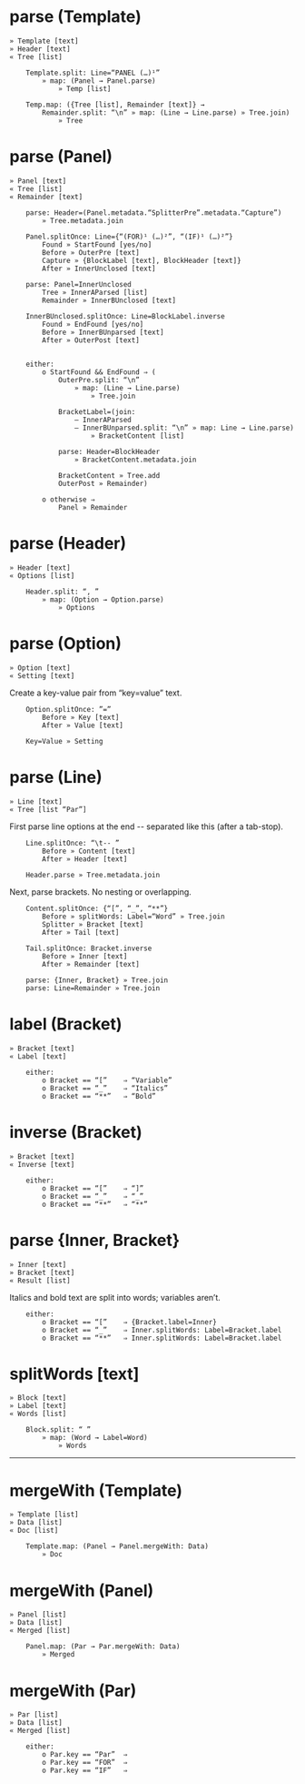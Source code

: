 ﻿
parse (Template)
=====
	» Template [text]
	» Header [text]
	« Tree [list]

		Template.split: Line=“PANEL (…)¹”
			» map: (Panel → Panel.parse)
				» Temp [list]
		
		Temp.map: ({Tree [list], Remainder [text]} →
			Remainder.split: “\n” » map: (Line → Line.parse) » Tree.join)
				» Tree


parse (Panel)
=====
	» Panel [text]
	« Tree [list]
	« Remainder [text]

		parse: Header=(Panel.metadata.“SplitterPre”.metadata.“Capture”)
			» Tree.metadata.join
		
		Panel.splitOnce: Line={“(FOR)¹ (…)²”, “(IF)¹ (…)²”}
			Found » StartFound [yes/no]
			Before » OuterPre [text]
			Capture » {BlockLabel [text], BlockHeader [text]}
			After » InnerUnclosed [text]

		parse: Panel=InnerUnclosed
			Tree » InnerAParsed [list]
			Remainder » InnerBUnclosed [text]

		InnerBUnclosed.splitOnce: Line=BlockLabel.inverse
			Found » EndFound [yes/no]
			Before » InnerBUnparsed [text]
			After » OuterPost [text]


		either:
			o StartFound && EndFound ⇒ (
				OuterPre.split: “\n”
					» map: (Line → Line.parse)
						» Tree.join

				BracketLabel=(join:
					— InnerAParsed
					— InnerBUnparsed.split: “\n” » map: Line → Line.parse)
						» BracketContent [list]

				parse: Header=BlockHeader
					» BracketContent.metadata.join

				BracketContent » Tree.add
				OuterPost » Remainder)

			o otherwise ⇒
				Panel » Remainder


parse (Header)
=====
	» Header [text]
	« Options [list]

		Header.split: “, ”
			» map: (Option → Option.parse)
				» Options


parse (Option)
=====
	» Option [text]
	« Setting [text]

Create a key-value pair from “key=value” text.

		Option.splitOnce: ”=”
			Before » Key [text]
			After » Value [text]
	
		Key=Value » Setting


parse (Line)
=====
	» Line [text]
	« Tree [list “Par”]

First parse line options at the end	-- separated like this (after a tab-stop).

		Line.splitOnce: “\t-- ”
			Before » Content [text]
			After » Header [text]
	
		Header.parse » Tree.metadata.join

Next, parse brackets. No nesting or overlapping.

		Content.splitOnce: {“[”, “_”, “**”}
			Before » splitWords: Label=“Word” » Tree.join
			Splitter » Bracket [text]
			After » Tail [text]

		Tail.splitOnce: Bracket.inverse
			Before » Inner [text]
			After » Remainder [text]
		
		parse: {Inner, Bracket} » Tree.join
		parse: Line=Remainder » Tree.join


label (Bracket)
=====
	» Bracket [text]
	« Label [text]

		either:
			o Bracket == “[”	⇒ “Variable”
			o Bracket == “_”	⇒ “Italics”
			o Bracket == “**”	⇒ “Bold”


inverse (Bracket)
=======
	» Bracket [text]
	« Inverse [text]

		either:
			o Bracket == “[”	⇒ “]”
			o Bracket == “_”	⇒ “_”
			o Bracket == “**”	⇒ “**”


parse {Inner, Bracket}
=====
	» Inner [text]
	» Bracket [text]
	« Result [list]

Italics and bold text are split into words; variables aren’t.

		either:
			o Bracket == “[”	⇒ {Bracket.label=Inner}
			o Bracket == “_”	⇒ Inner.splitWords: Label=Bracket.label
			o Bracket == “**”	⇒ Inner.splitWords: Label=Bracket.label


splitWords [text]
==========
	» Block [text]
	» Label [text]
	« Words [list]

		Block.split: “ ”
			» map: (Word → Label=Word)
				» Words


---


mergeWith (Template)
=========
	» Template [list]
	» Data [list]
	« Doc [list]

		Template.map: (Panel → Panel.mergeWith: Data)
			» Doc


mergeWith (Panel)
=========
	» Panel [list]
	» Data [list]
	« Merged [list]

		Panel.map: (Par → Par.mergeWith: Data)
			» Merged


mergeWith (Par)
=========
	» Par [list]
	» Data [list]
	« Merged [list]

		either:
			o Par.key == “Par”	⇒
			o Par.key == “FOR”	⇒
			o Par.key == “IF”	⇒
